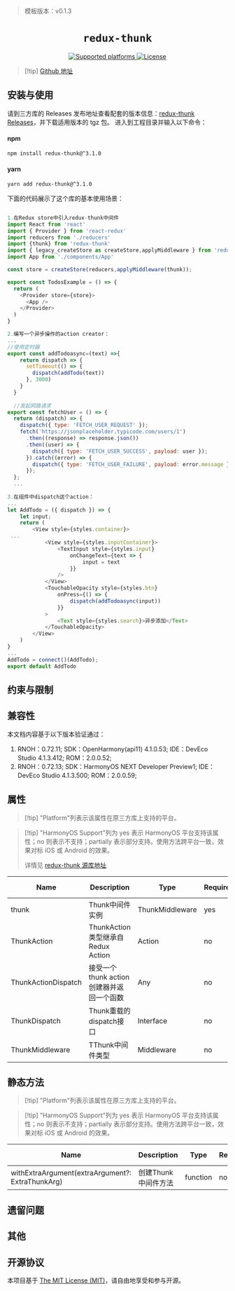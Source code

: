 > 模板版本：v0.1.3

<p align="center">
  <h1 align="center"> <code>redux-thunk</code> </h1>
</p>
<p align="center">
    <a href="https://github.com/reduxjs/redux-thunk?tab=readme-ov-file">
        <img src="https://img.shields.io/badge/platforms-android%20|%20ios%20|%20harmony%20-lightgrey.svg" alt="Supported platforms" />
    </a>
    <a href="https://github.com/reduxjs/redux-thunk?tab=MIT-1-ov-file">
        <img src="https://img.shields.io/badge/license-MIT-green.svg" alt="License" />
    </a>
</p>


> [!tip] [Github 地址](https://github.com/reduxjs/redux-thunk)

## 安装与使用

请到三方库的 Releases 发布地址查看配套的版本信息：[redux-thunk Releases](https://github.com/reduxjs/redux-thunk/releases)，并下载适用版本的 tgz 包。
进入到工程目录并输入以下命令：

<!-- tabs:start -->

#### **npm**

```bash
npm install redux-thunk@^3.1.0
```

#### **yarn**

```bash
yarn add redux-thunk@^3.1.0
```

<!-- tabs:end -->

下面的代码展示了这个库的基本使用场景：

```js

1.在Redux store中引入redux-thunk中间件
import React from 'react'
import { Provider } from 'react-redux'
import reducers from './reducers'
import {thunk} from 'redux-thunk'
import { legacy_createStore as createStore,applyMiddleware } from 'redux'
import App from './components/App'

const store = createStore(reducers,applyMiddleware(thunk));

export const TodosExample = () => {
  return (
    <Provider store={store}>
      <App />
    </Provider>
  )
}

2.编写一个异步操作的action creator：
...
//使用定时器
export const addTodoasync=(text) =>{
    return dispatch => {
      setTimeout(() => {
        dispatch(addTodo(text))
      }, 3000)
    }
  }
  
  //发起网路请求
export const fetchUser = () => {
  return (dispatch) => {
    dispatch({ type: 'FETCH_USER_REQUEST' });
    fetch('https://jsonplaceholder.typicode.com/users/1')
      .then((response) => response.json())
      .then((user) => {
        dispatch({ type: 'FETCH_USER_SUCCESS', payload: user });
      }).catch((error) => {
        dispatch({ type: 'FETCH_USER_FAILURE', payload: error.message });
      });
  };
  ...
  
3.在组件中dispatch这个action：
...
let AddTodo = ({ dispatch }) => {
    let input;
    return (
        <View style={styles.container}>
 ...
			<View style={styles.inputContainer}>
                <TextInput style={styles.input}
                    onChangeText={text => {
                        input = text
                    }}
                />
            </View>
            <TouchableOpacity style={styles.btn}
                onPress={() => {
                    dispatch(addTodoasync(input))
                }}
            >
                <Text style={styles.search}>异步添加</Text>
            </TouchableOpacity>
        </View>
    )
}
...
AddTodo = connect()(AddTodo);
export default AddTodo
```

## 约束与限制

## 兼容性

本文档内容基于以下版本验证通过：

1. RNOH：0.72.11; SDK：OpenHarmony(api11) 4.1.0.53; IDE：DevEco Studio 4.1.3.412; ROM：2.0.0.52;
2. RNOH：0.72.13; SDK：HarmonyOS NEXT Developer Preview1; IDE：DevEco Studio 4.1.3.500; ROM：2.0.0.59;

## 属性

> [!tip] "Platform"列表示该属性在原三方库上支持的平台。

> [!tip] "HarmonyOS Support"列为 yes 表示 HarmonyOS 平台支持该属性；no 则表示不支持；partially 表示部分支持。使用方法跨平台一致，效果对标 iOS 或 Android 的效果。
>
> 详情见 [redux-thunk 源库地址](https://github.com/reduxjs/redux-thunk)

| Name | Description | Type | Required | Platform | HarmonyOS Support  |
| -------------------- | --------------- | -------- | -------- | -------- | ----------------- |
| thunk | Thunk中间件实例     | ThunkMiddleware   | yes      | All      | yes               |
| ThunkAction | ThunkAction类型继承自Redux Action     | Action   | no      | All      | yes               |
| ThunkActionDispatch | 接受一个thunk action创建器并返回一个函数   | Any   | no      | All      | yes               |
| ThunkDispatch | Thunk重载的dispatch接口  | Interface   | no      | All      | yes               |
| ThunkMiddleware | TThunk中间件类型     | Middleware   | no      | All      | yes               |

## 静态方法

> [!tip] "Platform"列表示该属性在原三方库上支持的平台。

> [!tip] "HarmonyOS Support"列为 yes 表示 HarmonyOS 平台支持该属性；no 则表示不支持；partially 表示部分支持。使用方法跨平台一致，效果对标 iOS 或 Android 的效果。

| Name | Description | Type | Required | Platform | HarmonyOS Support  |
| ---- | ----------- | ---- | -------- | -------- | ------------------ |
| withExtraArgument(extraArgument?: ExtraThunkArg) | 创建Thunk中间件方法     | function   | no      | All      | yes               |

## 遗留问题

## 其他

## 开源协议

本项目基于 [The MIT License (MIT)](https://github.com/reduxjs/redux-thunk?tab=MIT-1-ov-file)，请自由地享受和参与开源。

